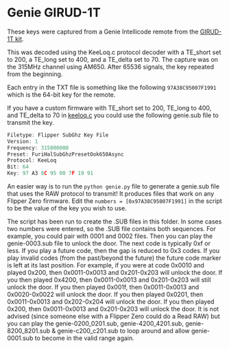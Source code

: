 # Genie GIRUD-1T

These keys were captured from a Genie Intellicode remote from the [GIRUD-1T kit](https://www.geniecompany.com/garagedooropeneraccessories/GIRUD-1T).

This was decoded using the KeeLoq.c protocol decoder with a TE_short set to 200, a TE_long set to 400, and a TE_delta set to 70.  The capture was on the 315MHz channel using AM650.  After 65536 signals, the key repeated from the beginning.

Each entry in the TXT file is something like the following ``97A38C95007F1991`` which is the 64-bit key for the remote.  


If you have a custom firmware with TE_short set to 200, TE_long to 400, and TE_delta to 70 in [keeloq.c](https://github.com/flipperdevices/flipperzero-firmware/blob/c924693a84abe88a6c53e1e3b062f0a9ab1c5886/lib/subghz/protocols/keeloq.c#L16) you could use the following genie.sub file to transmit the key.

```c
Filetype: Flipper SubGhz Key File
Version: 1
Frequency: 315000000
Preset: FuriHalSubGhzPresetOok650Async
Protocol: KeeLoq
Bit: 64
Key: 97 A3 8C 95 00 7F 19 91
```

An easier way is to run the ``python genie.py`` file to generate a genie.sub file that uses the RAW protocol to transmit!  It produces files that work on any Flipper Zero firmware.  Edit the ``numbers = [0x97A38C95007F1991]`` in the script to be the value of the key you wish to use.

The script has been run to create the .SUB files in this folder.  In some cases two numbers were entered, so the .SUB file contains both sequences.  For example, you could pair with 0001 and 0002 files.  Then you can play the genie-0003.sub file to unlock the door.  The next code is typically 0xf or less.  If you play a future code, then the gap is reduced to 0x3 codes.  If you play invalid codes (from the past/beyond the future) the future code marker is left at its last position.  For example, if you were at code 0x0010 and played 0x200, then 0x0011-0x0013 and 0x201-0x203 will unlock the door.  If you then played 0x4200, then 0x0011-0x0013 and 0x201-0x203 will still unlock the door.  If you then played 0x001f, then 0x0011-0x0013 and 0x0020-0x0022 will unlock the door.  If you then played 0x0201, then 0x0011-0x0013 and 0x202-0x204 will unlock the door.  If you then played 0x200, then 0x0011-0x0013 and 0x201-0x203 will unlock the door.  It is not advised (since someone else with a Flipper Zero could do a Read RAW) but you can play the genie-0200_0201.sub, genie-4200_4201.sub, genie-8200_8201.sub & genie-c200_c201.sub to loop around and allow genie-0001.sub to become in the valid range again.